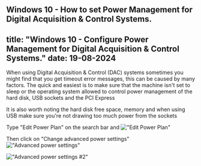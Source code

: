 Windows 10 - How to set Power Management for Digital Acquisition & Control Systems.
---
title: "Windows 10 - Configure Power Management for Digital Acquisition & Control Systems."
date: 19-08-2024
---

When using Digital Acquisition & Control (DAC) systems sometimes you might find that you get timeout error messages, this can be caused by many factors. The quick and easiest is to make sure that the machine isn't set to sleep or the operating system allowed to control power management of the hard disk, USB sockets and the PCI Express

It is also worth noting the hard disk free space, memory and when using USB make sure you're not drawing too much power from the sockets



Type "Edit Power Plan" on the search bar and
!["Edit Power Plan"]("https://github.com/catchcoder/blog/blob/777ec477a60ec34dbb67c6a065f1c541e8d228fe/_images/disableUSBpowermanagement0.PNG?raw=true")




Then click on "Change advanced power settings"
!["Advanced power settings"]("https://github.com/catchcoder/blog/blob/main/_images/disableUSBpowermanagement1.JPG?raw=true")

!["Advanced power settings #2"]("https://github.com/catchcoder/blog/blob/main/_images/disableUSBpowermanagement2.JPG?raw=true")
